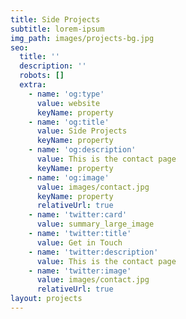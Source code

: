 ```yaml
---
title: Side Projects
subtitle: lorem-ipsum
img_path: images/projects-bg.jpg
seo:
  title: ''
  description: ''
  robots: []
  extra:
    - name: 'og:type'
      value: website
      keyName: property
    - name: 'og:title'
      value: Side Projects
      keyName: property
    - name: 'og:description'
      value: This is the contact page
      keyName: property
    - name: 'og:image'
      value: images/contact.jpg
      keyName: property
      relativeUrl: true
    - name: 'twitter:card'
      value: summary_large_image
    - name: 'twitter:title'
      value: Get in Touch
    - name: 'twitter:description'
      value: This is the contact page
    - name: 'twitter:image'
      value: images/contact.jpg
      relativeUrl: true
layout: projects
---
```

